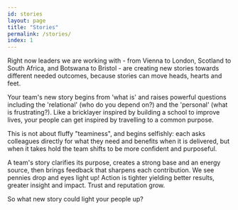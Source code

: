 ```yaml
---
id: stories
layout: page
title: "Stories"
permalink: /stories/
index: 1
---
```


Right now leaders we are working with - from Vienna to London, Scotland to South Africa, and Botswana to Bristol - are creating new stories towards different needed outcomes, because stories can move heads, hearts and feet. 

Your team's new story begins from 'what is' and raises powerful questions including the 'relational' (who do you depend on?) and the 'personal' (what is frustrating?). Like a bricklayer inspired by building a school to improve lives, your people can get inspired by travelling to a common purpose.

This is not about fluffy "teaminess", and begins selfishly: each asks colleagues directly for what they need and benefits when it is delivered, but when it takes hold the team shifts to be more confident and purposeful. 

A team's story clarifies its purpose, creates a strong base and an energy source, then brings feedback that sharpens each contribution. We see pennies drop and eyes light up! Action is tighter yielding better results, greater insight and impact. Trust and reputation grow.

So what new story could light your people up? 